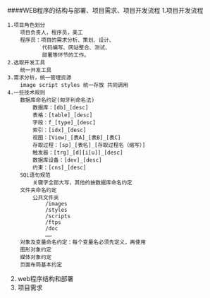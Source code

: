####WEB程序的结构与部署、项目需求、项目开发流程
1.项目开发流程

    1.项目角色划分
        项目负责人，程序员，美工
        程序员：项目的需求分析、策划、设计、
               代码编写、网站整合、测试、
               部署等环节的工作。
    2.选取开发工具
        统一开发工具
    3.需求分析，统一管理资源
        image script styles 统一存放 共同调用
    4.一些技术规则
        数据库命名约定(匈牙利命名法)
            数据库：[db]_[desc]
            表格：[table]_[desc]
            字段：f_[type]_[desc]
            索引：[idx]_[desc]
            视图：[View]_[表A]_[表B]_[表C]
            存取过程：[sp]_[表名]_[存取过程名（缩写）]
            触发器：[trg]_[d][i[u]]_[desc]
            数据库设备：[dev]_[desc]
            约束：[cns]_[desc]
        SQL语句规范
            关键字全部大写，其他的按数据库命名约定
        文件夹命名约定
            公共文件夹
                /images
                /styles
                /scripts
                /ftps
                /doc
                ……
        对象及变量命名约定：每个变量名必须先定义，再使用
        图形对象约定
        媒体对象约定
        页面布局基本约定
2.  web程序结构和部署
3.  项目需求